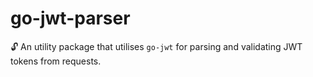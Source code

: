 # go-jwt-parser
:unlock: An utility package that utilises `go-jwt` for parsing and validating JWT tokens from requests.
